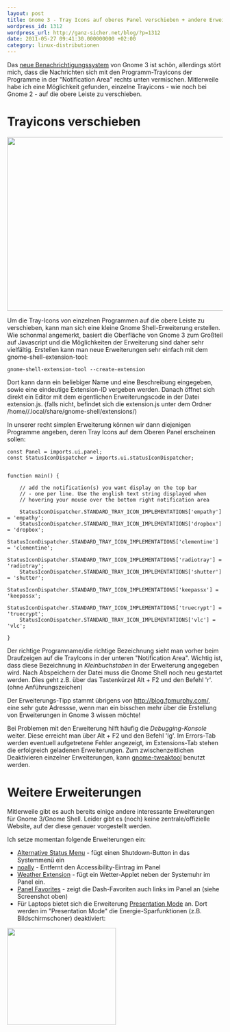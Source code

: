 ```yaml
---
layout: post
title: Gnome 3 - Tray Icons auf oberes Panel verschieben + andere Erweiterungen
wordpress_id: 1312
wordpress_url: http://ganz-sicher.net/blog/?p=1312
date: 2011-05-27 09:41:30.000000000 +02:00
category: linux-distributionen
---
```

Das <a href="http://www.youtube.com/watch?v=lepXx1kDelo">neue Benachrichtigungssystem</a> von Gnome 3 ist schön, allerdings stört mich, dass die Nachrichten sich mit den Programm-Trayicons der Programme in der "Notification Area" rechts unten vermischen. Mitlerweile habe ich eine Möglichkeit gefunden, einzelne Trayicons - wie noch bei Gnome 2 - auf die obere Leiste zu verschieben.

<!--more-->

Trayicons verschieben
=====================
<a href="{{site.url}}/wp-content/uploads/Tray-Topbar.jpg"><img class="borderimg centered" title="Tray Topbar" src="{{site.url}}/wp-content/uploads/Tray-Topbar.jpg" alt="" width="700" height="405" /></a>

Um die Tray-Icons von einzelnen Programmen auf die obere Leiste zu verschieben, kann man sich eine kleine Gnome Shell-Erweiterung erstellen. Wie schonmal angemerkt, basiert die Oberfläche von Gnome 3 zum Großteil auf Javascript und die Möglichkeiten der Erweiterung sind daher sehr vielfältig. Erstellen kann man neue Erweiterungen sehr einfach mit dem gnome-shell-extension-tool:
	
	gnome-shell-extension-tool --create-extension

Dort kann dann ein beliebiger Name und eine Beschreibung eingegeben, sowie eine eindeutige Extension-ID vergeben werden. Danach öffnet sich direkt ein Editor mit dem eigentlichen Erweiterungscode in der Datei extension.js. (falls nicht, befindet sich die extension.js unter dem Ordner /home//.local/share/gnome-shell/extensions/)

In unserer recht simplen Erweiterung können wir dann diejenigen Programme angeben, deren Tray Icons auf dem Oberen Panel erscheinen sollen:

	const Panel = imports.ui.panel;
	const StatusIconDispatcher = imports.ui.statusIconDispatcher;


	function main() {

		// add the notification(s) you want display on the top bar
		// - one per line. Use the english text string displayed when
		// hovering your mouse over the bottom right notification area

		StatusIconDispatcher.STANDARD_TRAY_ICON_IMPLEMENTATIONS['empathy'] = 'empathy';
		StatusIconDispatcher.STANDARD_TRAY_ICON_IMPLEMENTATIONS['dropbox'] = 'dropbox';
		StatusIconDispatcher.STANDARD_TRAY_ICON_IMPLEMENTATIONS['clementine'] = 'clementine';
		StatusIconDispatcher.STANDARD_TRAY_ICON_IMPLEMENTATIONS['radiotray'] = 'radiotray';
		StatusIconDispatcher.STANDARD_TRAY_ICON_IMPLEMENTATIONS['shutter'] = 'shutter';
		StatusIconDispatcher.STANDARD_TRAY_ICON_IMPLEMENTATIONS['keepassx'] = 'keepassx';
		StatusIconDispatcher.STANDARD_TRAY_ICON_IMPLEMENTATIONS['truecrypt'] = 'truecrypt';
		StatusIconDispatcher.STANDARD_TRAY_ICON_IMPLEMENTATIONS['vlc'] = 'vlc';
	 
	}


Der richtige Programname/die richtige Bezeichnung sieht man vorher beim Draufzeigen auf die TrayIcons in der unteren "Notification Area". Wichtig ist, dass diese Bezeichnung in <em>Kleinbuchstaben</em> in der Erweiterung angegeben wird. Nach Abspeichern der Datei muss die Gnome Shell noch neu gestartet werden. Dies geht z.B. über das Tastenkürzel Alt + F2 und den Befehl 'r'. (ohne Anführungszeichen)

Der Erweiterungs-Tipp stammt übrigens von <a href="http://blog.fpmurphy.com/">http://blog.fpmurphy.com/</a>, eine sehr gute Adressse, wenn man ein bisschen mehr über die Erstellung von Erweiterungen in Gnome 3 wissen möchte!

Bei Problemen mit den Erweiterung hilft häufig die <em>Debugging-Konsole</em> weiter. Diese erreicht man über Alt + F2 und den Befehl 'lg'. Im Errors-Tab werden eventuell aufgetretene Fehler angezeigt, im Extensions-Tab stehen die erfolgreich geladenen Erweiterungen. Zum zwischenzeitlichen Deaktivieren einzelner Erweiterungen, kann <a href="http://live.gnome.org/GnomeTweakTool">gnome-tweaktool</a> benutzt werden.

Weitere Erweiterungen
=====================
Mitlerweile gibt es auch bereits einige andere interessante Erweiterungen für Gnome 3/Gnome Shell. Leider gibt es (noch) keine zentrale/offizielle Website, auf der diese genauer vorgestellt werden.

Ich setze momentan folgende Erweiterungen ein:
<ul>
	<li><a href="http://git.gnome.org/browse/gnome-shell-extensions/commit/?id=064a4c5891b9a4674ece3c60fa5c472beb9d8769">Alternative Status Menu</a> - fügt einen Shutdown-Button in das Systemmenü ein</li>
	<li><a href="https://github.com/ecoleman/noa11y-colemando.com">noally</a> - Entfernt den Accessibility-Eintrag im Panel</li>
	<li><a href="http://www.webupd8.org/2011/05/gnome-shell-weather-extension.html">Weather Extension</a> - fügt ein Wetter-Applet neben der Systemuhr im Panel ein.</li>
	<li><a href="http://www.webupd8.org/2011/05/new-gnome-shell-extensions-that-provide.html">Panel Favorites</a> - zeigt die Dash-Favoriten auch links im Panel an (siehe Screenshot oben)</li>
	<li>Für Laptops bietet sich die Erweiterung <a href="https://github.com/RaphaelKimmig/Gnome-Presentation-Mode">Presentation Mode</a> an. Dort werden im "Presentation Mode" die Energie-Sparfunktionen (z.B. Bildschirmschoner) deaktiviert:</li>
</ul>

<img class="borderimg centered" title="Screenshot-1" src="{{site.url}}/wp-content/uploads/Screenshot-1.png" alt="" width="254" height="226" />
